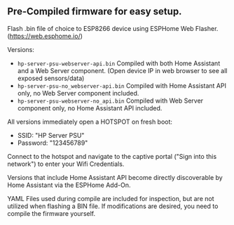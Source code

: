 ## Pre-Compiled firmware for easy setup. ##
Flash .bin file of choice to ESP8266 device using ESPHome Web Flasher. (https://web.esphome.io/)

Versions:
 - `hp-server-psu-webserver-api.bin`  Compiled with both Home Assistant and a Web Server component. (Open device IP in web browser to see all exposed sensors/data)
 - `hp-server-psu-no_webserver-api.bin` Compiled with Home Assistant API only, no Web Server component included.
 - `hp-server-psu-webserver-no_api.bin` Compiled with Web Server component only, no Home Assistant API included.

All versions immediately open a HOTSPOT on fresh boot:
 - SSID: "HP Server PSU"
 - Password: "123456789"

Connect to the hotspot and navigate to the captive portal ("Sign into this network") to enter your Wifi Credentials.

Versions that include Home Assistant API become directly discoverable by Home Assistant via the ESPHome Add-On.

YAML Files used during compile are included for inspection, but are not utilized when flashing a BIN file. If modifications are desired, you need to compile the firmware yourself.
